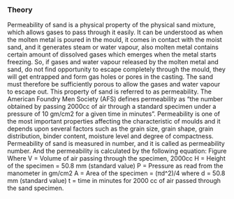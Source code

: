 ### Theory
Permeability of sand is a physical property of the physical sand mixture, which allows gases to pass through it easily.
It can be understood as when the molten metal is poured in the mould, it comes in contact with the moist sand, and it generates steam or water vapour, also molten metal contains certain amount of dissolved gases which emerges when the metal starts freezing. So, if gases and water vapour released by the molten metal and sand, do not find opportunity to escape completely through the mould, they will get entrapped and form gas holes or pores in the casting. The sand must therefore be sufficiently porous to allow the gases and water vapour to escape out. This property of sand is referred to as permeability.
The American Foundry Men Society (AFS) defines permeability as “the number obtained by passing 2000cc of air through a standard specimen under a pressure of 10 gm/cm2 for a given time in minutes”.
Permeability is one of the most important properties affecting the characteristic of moulds and it depends upon several factors such as the grain size, grain shape, grain distribution, binder content, moisture level and degree of compactness.
Permeability of sand is measured in number, and it is called as permeability number. And the permeability is calculated by the following equation:
Figure
Where 
V = Volume of air passing through the specimen, 2000cc 
H = Height of the specimen = 50.8 mm (standard value) 
P = Pressure as read from the manometer in gm/cm2 
A = Area of the specimen = (πd^2)/4       where d = 50.8 mm (standard value) 
t = time in minutes for 2000 cc of air passed through the sand specimen.
